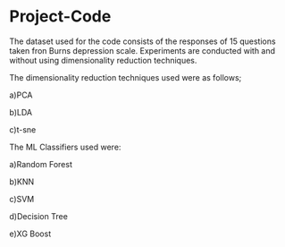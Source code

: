 # Project-Code
The dataset used for the code consists of the responses of 15 questions taken fron Burns depression scale.
Experiments are conducted with and without using dimensionality reduction techniques.

The dimensionality reduction techniques used were as follows;

a)PCA

b)LDA

c)t-sne

The ML Classifiers used were:

a)Random Forest

b)KNN

c)SVM

d)Decision Tree

e)XG Boost
